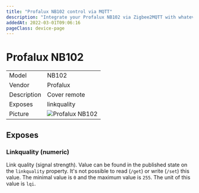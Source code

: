 ```yaml
---
title: "Profalux NB102 control via MQTT"
description: "Integrate your Profalux NB102 via Zigbee2MQTT with whatever smart home infrastructure you are using without the vendor's bridge or gateway."
addedAt: 2022-03-01T09:06:16
pageClass: device-page
---
```


<!-- !!!! -->
<!-- ATTENTION: This file is auto-generated through docgen! -->
<!-- You can only edit the "Notes"-Section between the two comment lines "Notes BEGIN" and "Notes END". -->
<!-- Do not use h1 or h2 heading within "## Notes"-Section. -->
<!-- !!!! -->

# Profalux NB102

|     |     |
|-----|-----|
| Model | NB102  |
| Vendor  | Profalux  |
| Description | Cover remote |
| Exposes | linkquality |
| Picture | ![Profalux NB102](https://www.zigbee2mqtt.io/images/devices/NB102.jpg) |


<!-- Notes BEGIN: You can edit here. Add "## Notes" headline if not already present. -->


<!-- Notes END: Do not edit below this line -->



## Exposes

### Linkquality (numeric)
Link quality (signal strength).
Value can be found in the published state on the `linkquality` property.
It's not possible to read (`/get`) or write (`/set`) this value.
The minimal value is `0` and the maximum value is `255`.
The unit of this value is `lqi`.

